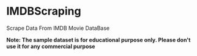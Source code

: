 # IMDBScraping
Scrape Data From IMDB Movie DataBase



**Note: The sample dataset is for educational purpose only. Please don't use it for any commercial purpose**

